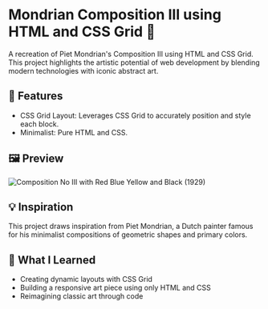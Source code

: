 # Mondrian Composition III using HTML and CSS Grid 🎨

A recreation of Piet Mondrian's Composition III using HTML and CSS Grid. This project highlights the artistic potential of web development by blending modern technologies with iconic abstract art.

## 🌟 Features
- CSS Grid Layout: Leverages CSS Grid to accurately position and style each block.
- Minimalist: Pure HTML and CSS.

## 🖼️ Preview
![Composition No III with Red Blue Yellow and Black (1929)]()

## 💡 Inspiration
This project draws inspiration from Piet Mondrian, a Dutch painter famous for his minimalist compositions of geometric shapes and primary colors.

## 🌱 What I Learned
- Creating dynamic layouts with CSS Grid
- Building a responsive art piece using only HTML and CSS
- Reimagining classic art through code
